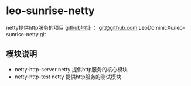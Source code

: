 # leo-sunrise-netty
 netty提供http服务的项目
 [github地址](git@github.com:LeoDominicXu/leo-sunrise-netty.git) ： git@github.com:LeoDominicXu/leo-sunrise-netty.git
## 模块说明
 * netty-http-server netty 提供http服务的核心模块
 * netty-http-test netty 提供http服务的测试模块


